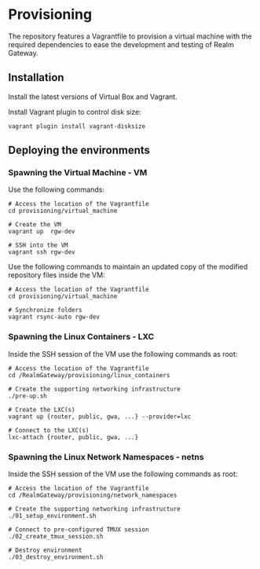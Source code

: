 # Provisioning

The repository features a Vagrantfile to provision a virtual machine with the required dependencies to ease the development and testing of Realm Gateway.


## Installation

Install the latest versions of Virtual Box and Vagrant.

Install Vagrant plugin to control disk size:

```
vagrant plugin install vagrant-disksize
```


## Deploying the environments

### Spawning the Virtual Machine - VM

Use the following commands:

```
# Access the location of the Vagrantfile
cd provisioning/virtual_machine

# Create the VM
vagrant up  rgw-dev

# SSH into the VM
vagrant ssh rgw-dev
```

Use the following commands to maintain an updated copy of the modified repository files inside the VM:

```
# Access the location of the Vagrantfile
cd provisioning/virtual_machine

# Synchronize folders
vagrant rsync-auto rgw-dev
```


### Spawning the Linux Containers - LXC

Inside the SSH session of the VM use the following commands as root:

```
# Access the location of the Vagrantfile
cd /RealmGateway/provisioning/linux_containers

# Create the supporting networking infrastructure
./pre-up.sh

# Create the LXC(s)
vagrant up {router, public, gwa, ...} --provider=lxc

# Connect to the LXC(s)
lxc-attach {router, public, gwa, ...}
```


### Spawning the Linux Network Namespaces - netns

Inside the SSH session of the VM use the following commands as root:

```
# Access the location of the Vagrantfile
cd /RealmGateway/provisioning/network_namespaces

# Create the supporting networking infrastructure
./01_setup_environment.sh

# Connect to pre-configured TMUX session
./02_create_tmux_session.sh

# Destroy environment
./03_destroy_environment.sh
```
